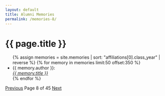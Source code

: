 ```yaml
---
layout: default
title: Alumni Memories
permalink: /memories-8/
---
```


<h1>{{ page.title }}</h1>

<ul>
  {% assign memories = site.memories | sort: "affiliations[0].class_year" | reverse %}
  {% for memory in memories limit:50 offset:350 %}
    <li>
      {{ memory.author }}:<br><a href="{{ memory.url }}"><i>{{ memory.title }}</i></a>
    </li>
  {% endfor %}
</ul>

<nav class="pagination">
  <a href="/memories-7/">Previous</a>
  <span>Page 8 of 45</span>
  <a href="/memories-9/">Next</a>
</nav>
